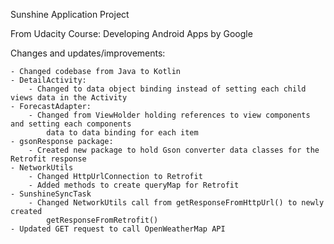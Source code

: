 Sunshine Application Project

From Udacity Course: Developing Android Apps by Google

Changes and updates/improvements:

    - Changed codebase from Java to Kotlin
    - DetailActivity:
        - Changed to data object binding instead of setting each child views data in the Activity
    - ForecastAdapter:
        - Changed from ViewHolder holding references to view components and setting each components
            data to data binding for each item
    - gsonResponse package:
        - Created new package to hold Gson converter data classes for the Retrofit response
    - NetworkUtils
        - Changed HttpUrlConnection to Retrofit
        - Added methods to create queryMap for Retrofit
    - SunshineSyncTask
        - Changed NetworkUtils call from getResponseFromHttpUrl() to newly created 
            getResponseFromRetrofit()
    - Updated GET request to call OpenWeatherMap API